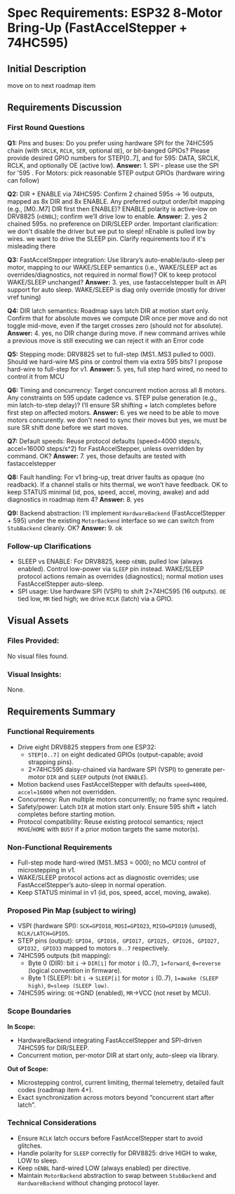 # Spec Requirements: ESP32 8‑Motor Bring‑Up (FastAccelStepper + 74HC595)

## Initial Description
move on to next roadmap item

## Requirements Discussion

### First Round Questions

**Q1:** Pins and buses: Do you prefer using hardware SPI for the 74HC595 chain (with `SRCLK`, `RCLK`, `SER`, optional `OE`), or bit-banged GPIOs? Please provide desired GPIO numbers for STEP[0..7], and for 595: DATA, SRCLK, RCLK, and optionally OE (active low).
**Answer:** 1. SPI - please use the SPI for '595 . For Motors: pick reasonable STEP output GPIOs (hardware wiring can follow)

**Q2:** DIR + ENABLE via 74HC595: Confirm 2 chained 595s → 16 outputs, mapped as 8x DIR and 8x ENABLE. Any preferred output order/bit mapping (e.g., [M0..M7] DIR first then ENABLE)? ENABLE polarity is active-low on DRV8825 (`nENBL`); confirm we’ll drive low to enable.
**Answer:** 2. yes 2 chained 595s. no preference on DIR/SLEEP order.  Important clarification: we don't disable the driver but we put to sleep!  nEnable is pulled low by wires. we want to drive the SLEEP pin. Clarify requirements too if it's misleading there

**Q3:** FastAccelStepper integration: Use library’s auto-enable/auto-sleep per motor, mapping to our WAKE/SLEEP semantics (i.e., WAKE/SLEEP act as overrides/diagnostics, not required in normal flow)? OK to keep protocol WAKE/SLEEP unchanged?
**Answer:** 3. yes, use fastaccelstepper built in API support for auto sleep. WAKE/SLEEP is diag only override (mostly for driver vref tuning) 

**Q4:** DIR latch semantics: Roadmap says latch DIR at motion start only. Confirm that for absolute moves we compute DIR once per move and do not toggle mid-move, even if the target crosses zero (should not for absolute).
**Answer:** 4. yes, no DIR change during move. if new command arrives while a previous move is still executing we can reject it with an Error code

**Q5:** Stepping mode: DRV8825 set to full-step (MS1..MS3 pulled to 000). Should we hard-wire MS pins or control them via extra 595 bits? I propose hard-wire to full-step for v1.
**Answer:** 5. yes, full step hard wired, no need to control it from MCU

**Q6:** Timing and concurrency: Target concurrent motion across all 8 motors. Any constraints on 595 update cadence vs. STEP pulse generation (e.g., min latch-to-step delay)? I’ll ensure SR shifting + latch completes before first step on affected motors.
**Answer:** 6. yes we need to be able to move motors concurently. we don't need to sync their moves but yes, we must be sure SR shift done before we start moves.

**Q7:** Default speeds: Reuse protocol defaults (speed=4000 steps/s, accel=16000 steps/s^2) for FastAccelStepper, unless overridden by command. OK?
**Answer:** 7. yes, those defaults are tested with fastaccelstepper

**Q8:** Fault handling: For v1 bring-up, treat driver faults as opaque (no readback). If a channel stalls or hits thermal, we won’t have feedback. OK to keep STATUS minimal (id, pos, speed, accel, moving, awake) and add diagnostics in roadmap item 4?
**Answer:** 8. yes

**Q9:** Backend abstraction: I’ll implement `HardwareBackend` (FastAccelStepper + 595) under the existing `MotorBackend` interface so we can switch from `StubBackend` cleanly. OK?
**Answer:** 9. ok

### Follow-up Clarifications
- SLEEP vs ENABLE: For DRV8825, keep `nENBL` pulled low (always enabled). Control low-power via `SLEEP` pin instead. WAKE/SLEEP protocol actions remain as overrides (diagnostics); normal motion uses FastAccelStepper auto-sleep.
- SPI usage: Use hardware SPI (VSPI) to shift 2×74HC595 (16 outputs). `OE` tied low, `MR` tied high; we drive `RCLK` (latch) via a GPIO.

## Visual Assets

### Files Provided:
No visual files found.

### Visual Insights:
None.

## Requirements Summary

### Functional Requirements
- Drive eight DRV8825 steppers from one ESP32:
  - `STEP[0..7]` on eight dedicated GPIOs (output-capable; avoid strapping pins).
  - 2×74HC595 daisy-chained via hardware SPI (VSPI) to generate per-motor `DIR` and `SLEEP` outputs (not `ENABLE`).
- Motion backend uses FastAccelStepper with defaults `speed=4000`, `accel=16000` when not overridden.
- Concurrency: Run multiple motors concurrently; no frame sync required.
- Safety/power: Latch `DIR` at motion start only. Ensure 595 shift + latch completes before starting motion.
- Protocol compatibility: Reuse existing protocol semantics; reject `MOVE`/`HOME` with `BUSY` if a prior motion targets the same motor(s).

### Non-Functional Requirements
- Full-step mode hard-wired (MS1..MS3 = 000); no MCU control of microstepping in v1.
- WAKE/SLEEP protocol actions act as diagnostic overrides; use FastAccelStepper’s auto-sleep in normal operation.
- Keep STATUS minimal in v1 (id, pos, speed, accel, moving, awake).

### Proposed Pin Map (subject to wiring)
- VSPI (hardware SPI): `SCK=GPIO18`, `MOSI=GPIO23`, `MISO=GPIO19` (unused), `RCLK/LATCH=GPIO5`.
- STEP pins (output): `GPIO4, GPIO16, GPIO17, GPIO25, GPIO26, GPIO27, GPIO32, GPIO33` mapped to motors `0..7` respectively.
- 74HC595 outputs (bit mapping):
  - Byte 0 (DIR): bit `i` → `DIR[i]` for motor `i` (0..7), `1=forward`, `0=reverse` (logical convention in firmware).
  - Byte 1 (SLEEP): bit `i` → `SLEEP[i]` for motor `i` (0..7), `1=awake (SLEEP high)`, `0=sleep (SLEEP low)`.
- 74HC595 wiring: `OE`→GND (enabled), `MR`→VCC (not reset by MCU).

### Scope Boundaries
**In Scope:**
- HardwareBackend integrating FastAccelStepper and SPI-driven 74HC595 for DIR/SLEEP.
- Concurrent motion, per-motor DIR at start only, auto-sleep via library.

**Out of Scope:**
- Microstepping control, current limiting, thermal telemetry, detailed fault codes (roadmap item 4+).
- Exact synchronization across motors beyond “concurrent start after latch”.

### Technical Considerations
- Ensure `RCLK` latch occurs before FastAccelStepper start to avoid glitches.
- Handle polarity for `SLEEP` correctly for DRV8825: drive HIGH to wake, LOW to sleep.
- Keep `nENBL` hard-wired LOW (always enabled) per directive.
- Maintain `MotorBackend` abstraction to swap between `StubBackend` and `HardwareBackend` without changing protocol layer.

